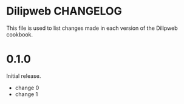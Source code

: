# Dilipweb CHANGELOG

This file is used to list changes made in each version of the Dilipweb cookbook.

# 0.1.0

Initial release.

- change 0
- change 1

